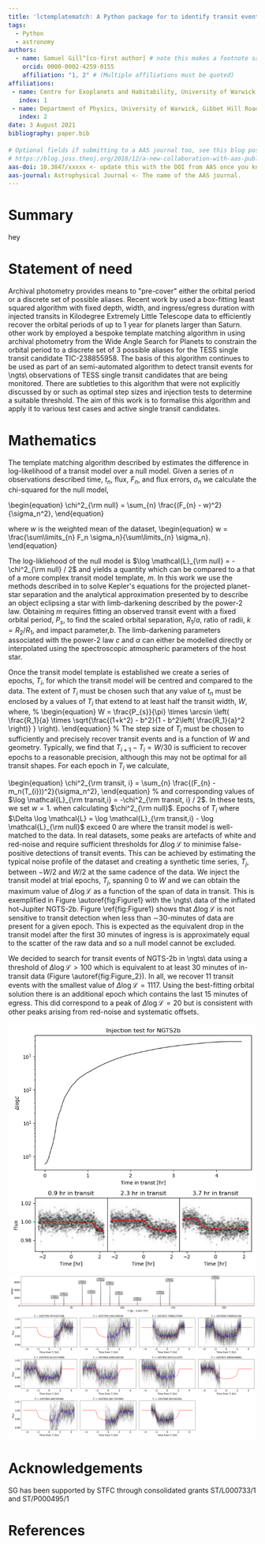 ```yaml
---
title: 'lctemplatematch: A Python package for to identify transit events from archival data'
tags:
  - Python
  - astronomy
authors:
  - name: Samuel Gill^[co-first author] # note this makes a footnote saying 'co-first author'
    orcid: 0000-0002-4259-0155
    affiliation: "1, 2" # (Multiple affiliations must be quoted)
affiliations:
 - name: Centre for Exoplanets and Habitability, University of Warwick, Gibbet Hill Road, Coventry CV4 7AL, UK
   index: 1
 - name: Department of Physics, University of Warwick, Gibbet Hill Road, Coventry CV4 7AL, UK
   index: 2
date: 3 August 2021
bibliography: paper.bib

# Optional fields if submitting to a AAS journal too, see this blog post:
# https://blog.joss.theoj.org/2018/12/a-new-collaboration-with-aas-publishing
aas-doi: 10.3847/xxxxx <- update this with the DOI from AAS once you know it.
aas-journal: Astrophysical Journal <- The name of the AAS journal.
---
```


# Summary

hey

# Statement of need

Archival photometry provides means to "pre-cover" either the orbital period or a discrete set of possible aliases. Recent work by  used a box-fitting least squared algorithm with fixed depth, width, and ingress/egress duration with injected transits in Kilodegree Extremely Little Telescope data to efficiently recover the orbital periods of up to 1 year for planets larger than Saturn. other work by  employed a bespoke template matching algorithm in using archival photometry from the Wide Angle Search for Planets to constrain the orbital period to a discrete set of 3 possible aliases for the TESS single transit candidate TIC-238855958. The basis of this algorithm continues to be used as part of an semi-automated algorithm to detect transit events for \ngts\ observations of TESS single transit candidates that are being  monitored. There are subtleties to this algorithm that were not explicitly discussed by  or  such as optimal step sizes and injection tests to determine a suitable threshold. The aim of this work is to formalise this algorithm and apply it to various test cases and active single transit candidates. 



# Mathematics

The template matching algorithm described by estimates the difference in log-likelihood of a transit model over a null model. Given a series of $n$ observations described time, $t_n$, flux, $F_{n}$, and flux errors, $\sigma_{n}$ we calculate the chi-squared for the null model,

\begin{equation}
    \chi^2_{\rm null} = \sum_{n} \frac{(F_{n} - w)^2}{\sigma_n^2},
\end{equation}

where $w$ is the weighted mean of the dataset, 
\begin{equation}
w = \frac{\sum\limits_{n} F_n \sigma_n}{\sum\limits_{n} \sigma_n}.
\end{equation}

The log-likliehood of the null model is $\log \mathcal{L}_{\rm null} = -\chi^2_{\rm null} / 2$ and yields a quantity which can be compared to a that of a more complex transit model template, $m$. In this work we use the methods described in to solve Kepler's equations for the projected planet-star separation and the analytical approximation presented by to describe an object eclipsing a star with limb-darkening described by the power-2 law. Obtaining $m$ requires fitting an observed transit event with a fixed orbital period, $P_{s}$, to find the scaled orbital separation, $R_1 / a$, ratio of radii, $k = R_2/R_1$, and impact parameter,$b$. The limb-darkening parameters associated with the power-2 law $c$ and $\alpha$ can either be modelled directly or interpolated using the spectroscopic atmospheric parameters of the host star. 


Once the transit model template is established we create a series of epochs, $T_{i}$, for which the transit model will be centred and compared to the data. The extent of $T_{i}$ must be chosen such that any value of $t_n$ must be enclosed by a values of $T_{i}$ that extend to at least half the transit width, $W$, where,
%
\begin{equation}
    W = \frac{P_{s}}{\pi} \times \arcsin \left(  \frac{R_1}{a} \times \sqrt{\frac{(1+k^2) - b^2}{1 - b^2\left( \frac{R_1}{a}^2 \right)} }  \right).
\end{equation}
%
The step size of $T_{i}$ must be chosen to sufficiently and precisely recover transit events and is a function of $W$ and geometry. Typically, we find that $T_{i+1} - T_{i} = W/30$ is sufficient to recover epochs to a reasonable precision, although this may not be optimal for all transit shapes. For each epoch in $T_{i}$ we calculate,


\begin{equation}
    \chi^2_{\rm transit, i} = \sum_{n} \frac{(F_{n} - m_n(T_{i}))^2}{\sigma_n^2},
\end{equation}
%
and corresponding values of $\log \mathcal{L}_{\rm transit,i} = -\chi^2_{\rm transit, i} / 2$. In these tests, we set $w=1.$ when calculating $\chi^2_{\rm null}$. Epochs of $T_{i}$ where $\Delta \log \mathcal{L} = \log \mathcal{L}_{\rm transit,i} - \log \mathcal{L}_{\rm null}$ exceed 0 are where the transit model is well-matched to the data. In real datasets, some peaks are artefacts of white and red-noise and require sufficient thresholds for $\Delta \log \mathcal{L}$ to minimise false-positive detections of transit events. This can be achieved by estimating the typical noise profile of the dataset and creating a synthetic time series, $T_j$, between $-W/2$ and $W/2$ at the same cadence of the data. We inject the transit model at trial epochs, $T_{j}$, spanning 0 to $W$ and we can obtain the maximum value of $\Delta \log \mathcal{L}$ as a function of the span of data in transit. This is exemplified in Figure \autoref{fig:Figure1} with the \ngts\ data of the inflated hot-Jupiter NGTS-2b. Figure \ref{fig:Figure1} shows that $\Delta \log \mathcal{L}$ is not sensitive to transit detection when less than $\sim$30-minutes of data are present for a given epoch. This is expected as the equivalent drop in the transit model after the first 30 minutes of ingress is is approximately equal to the scatter of the raw data and so a null model cannot be excluded. 

We decided to search for transit events of NGTS-2b in \ngts\ data using a threshold of $\Delta \log \mathcal{L} > 100$ which is equivalent to at least 30 minutes of in-transit data (Figure \autoref{fig:Figure_2}). In all, we recover 11 transit events with the smallest value of $\Delta \log \mathcal{L} = 1117$. Using the best-fitting orbital solution there is an additional epoch which contains the last 15 minutes of egress. This did correspond to a peak of $\Delta \log \mathcal{L} = 20$ but is consistent with other peaks arising from red-noise and systematic offsets.


![Caption for example figure.\label{fig:Figure_1}](Figure_1.png)
![Caption for example figure.\label{fig:Figure_2}](Figure_2.png)

# Acknowledgements

SG has been supported by STFC through consolidated grants ST/L000733/1 and ST/P000495/1

# References